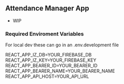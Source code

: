 ## Attendance Manager App

- WIP

### Required Enviroment Variables

For local dev these can go in an .env.development file

REACT_APP_IZ_DB=YOUR_FIREBASE_DB
REACT_APP_IZ_KEY=YOUR_FIREBASE_KEY
REACT_APP_BEARER_ID=YOUR_BEARER_ID
REACT_APP_BEARER_NAME=YOUR_BEARER_NAME
REACT_APP_API_HOST=YOUR_API_URL